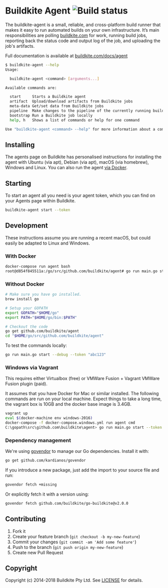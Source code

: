 # Buildkite Agent ![Build status](https://badge.buildkite.com/08e4e12a0a1e478f0994eb1e8d51822c5c74d395.svg?branch=master)

The buildkite-agent is a small, reliable, and cross-platform build runner that makes it easy to run automated builds on your own infrastructure. It’s main responsibilities are polling [buildkite.com](https://buildkite.com/) for work, running build jobs, reporting back the status code and output log of the job, and uploading the job's artifacts.

Full documentation is available at [buildkite.com/docs/agent](https://buildkite.com/docs/agent)

```bash
$ buildkite-agent --help
Usage:

  buildkite-agent <command> [arguments...]

Available commands are:

  start		Starts a Buildkite agent
  artifact	Upload/download artifacts from Buildkite jobs
  meta-data	Get/set data from Buildkite jobs
  pipeline	Make changes to the pipeline of the currently running build
  bootstrap	Run a Buildkite job locally
  help, h	Shows a list of commands or help for one command

Use "buildkite-agent <command> --help" for more information about a command.
```

## Installing

The agents page on Buildkite has personalised instructions for installing the agent with Ubuntu (via apt), Debian (via apt), macOS (via homebrew), Windows and Linux. You can also run the agent [via Docker](https://hub.docker.com/r/buildkite/agent).

## Starting

To start an agent all you need is your agent token, which you can find on your Agents page within Buildkite.

```bash
buildkite-agent start --token
```

## Development

These instructions assume you are running a recent macOS, but could easily be adapted to Linux and Windows.

### With Docker

```bash
docker-compose run agent bash
root@d854f845511a:/go/src/github.com/buildkite/agent# go run main.go start --token xxx --debug
```

### Without Docker

```bash
# Make sure you have go installed.
brew install go

# Setup your GOPATH
export GOPATH="$HOME/go"
export PATH="$HOME/go/bin:$PATH"

# Checkout the code
go get github.com/buildkite/agent
cd "$HOME/go/src/github.com/buildkite/agent"
```

To test the commands locally:

```bash
go run main.go start --debug --token "abc123"
```

### Windows via Vagrant

This requires either Virtualbox (free) or VMWare Fusion + Vagrant VMWare Fusion plugin (paid).

It assumes that you have Docker for Mac or similar installed. The following commands are run on your local machine. Expect things to take a long time, the vagrant box is 10GB and the docker base image is 3.4GB.

```bash
vagrant up
eval $(docker-machine env windows-2016)
docker-compose -f docker-compose.windows.yml run agent cmd
C:\gopath\src\github.com\buildkite\agent> go run main.go start --token xxx --debug
```

### Dependency management

We're using [govendor](https://github.com/kardianos/govendor) to manage our Go dependencies. Install it with:

```bash
go get github.com/kardianos/govendor
```

If you introduce a new package, just add the import to your source file and run:

```bash
govendor fetch +missing
```

Or explicitly fetch it with a version using:

```bash
govendor fetch github.com/buildkite/go-buildkite@v2.0.0
```

## Contributing

1. Fork it
1. Create your feature branch (`git checkout -b my-new-feature`)
1. Commit your changes (`git commit -am 'Add some feature'`)
1. Push to the branch (`git push origin my-new-feature`)
1. Create new Pull Request

## Copyright

Copyright (c) 2014-2018 Buildkite Pty Ltd. See [LICENSE](./LICENSE.txt) for details.
